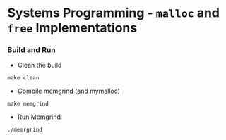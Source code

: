# Systems Programming - `malloc` and `free` Implementations


### Build and Run

- Clean the build

```
make clean
```

- Compile memgrind (and mymalloc)

```
make memgrind
```
- Run Memgrind

```
./memrgrind
```



